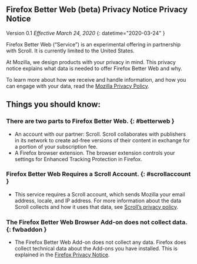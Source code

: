 ## <span class="privacy-header-firefox">Firefox Better Web (beta) Privacy Notice </span> <span class="privacy-header-policy">Privacy Notice</span>
Version 0.1 *Effective March 24, 2020*
{: datetime="2020-03-24" }

Firefox Better Web (“Service”) is an experimental offering in partnership with Scroll. It is currently limited to the United States.

At Mozilla, we design products with your privacy in mind. This privacy notice explains what data is needed to offer Firefox Better Web and why.

To learn more about how we receive and handle information, and how you can engage with your data, read the [Mozilla Privacy Policy](https://www.mozilla.org/privacy/).
## Things you should know:
### There are two parts to Firefox Better Web. {: #betterweb }
* An account with our partner: Scroll. Scroll collaborates with publishers in its network to create ad-free versions of their content in exchange for a portion of your subscription fee.
* A Firefox browser extension. The browser extension controls your settings for Enhanced Tracking Protection in Firefox.
### Firefox Better Web Requires a Scroll Account. {: #scrollaccount }
* This service requires a Scroll account, which sends Mozilla your email address, locale, and IP address. For more information about the data Scroll collects and how it uses that data, see [Scroll’s privacy policy](https://scroll.com/privacy).
### The Firefox Better Web Browser Add-on does not collect data. {: fwbaddon }
* The Firefox Better Web Add-on does not collect any data. Firefox does collect technical data about the Add-ons you have installed. This is explained in the [Firefox Privacy Notice](https://www.mozilla.org/en-US/privacy/firefox/#addons).
